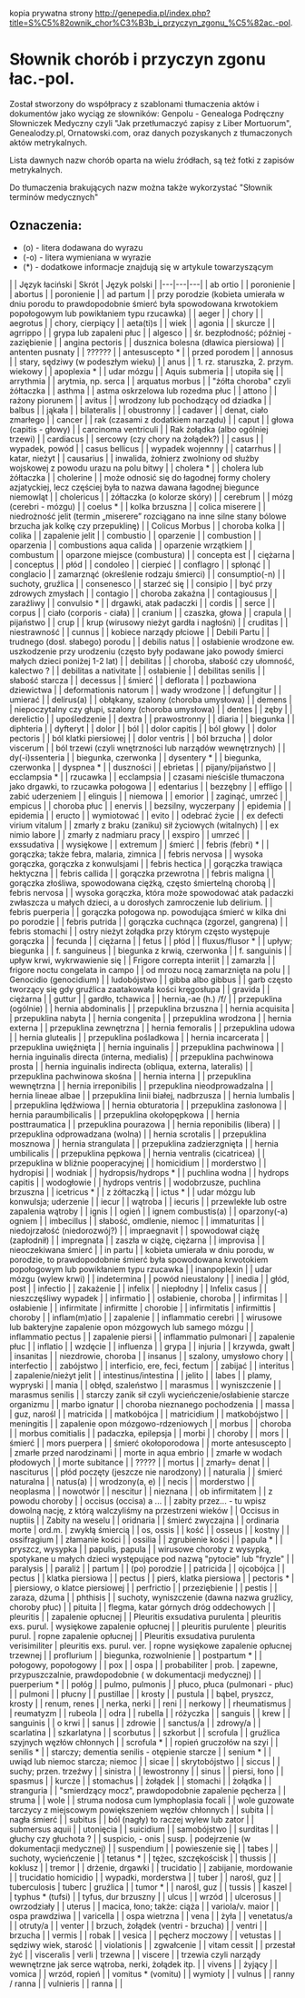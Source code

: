 kopia prywatna strony http://genepedia.pl/index.php?title=S%C5%82ownik_chor%C3%B3b_i_przyczyn_zgonu_%C5%82ac.-pol.

# Słownik chorób i przyczyn zgonu łac.-pol.
Został stworzony do współpracy z szablonami tłumaczenia aktów i dokumentów jako wyciąg ze słowników: Genpolu - Genealoga Podręczny Słowniczek Medyczny czyli "Jak przetłumaczyć zapisy z Liber Mortuorum", Genealodzy.pl, Ornatowski.com, oraz danych pozyskanych z tłumaczonych aktów metrykalnych.

Lista dawnych nazw chorób oparta na wielu źródłach, są też fotki z zapisów metrykalnych.

Do tłumaczenia brakujących nazw można także wykorzystać "Słownik terminów medycznych"

## Oznaczenia:
+ (o) - litera dodawana do wyrazu
+ (-o) - litera wymieniana w wyrazie
+ (*) - dodatkowe informacje znajdują się w artykule towarzyszącym

 |
| Język łaciński | Skrót | Język polski |
|---|---|---|
| ab ortio |  | poronienie |
| abortus |  | poronienie |
| ad partum |  | przy porodzie (kobieta umierała w dniu porodu to prawdopodobnie śmierć była spowodowana krwotokiem popołogowym lub powikłaniem typu rzucawka) |
| aeger |  | chory |
| aegrotus |  | chory, cierpiący |
| aeta(ti)s |  | wiek |
| agonia |  | skurcze |
| agrrippo |  | grypa lub zapaleni płuc |
| algesco |  | śr. bezpłodność; później - zaziębienie |
| angina pectoris |  | dusznica bolesna (dławica piersiowa) |
| antenten pusnaty |  | ?????? |
| antesuscepto * |  | przed porodem |
| annosus |  | stary, sędziwy (w podeszłym wieku) |
| anus |  | 1. rz. staruszka, 2. przym. wiekowy |
| apoplexia * |  | udar mózgu |
| Aquis submeria |  | utopiła się |
| arrythmia |  | arytmia, np. serca |
| arquatus morbus |  | "żółta choroba" czyli żółtaczka |
| asthma |  | astma oskrzelowa lub rozedma płuc |
| attono |  | rażony piorunem |
| avitus |  | wrodzony lub pochodzący od dziadka |
| balbus |  | jąkała |
| bilateralis |  | obustronny |
| cadaver |  | denat, ciało zmarłego |
| cancer |  | rak (czasami z dodatkiem narządu) |
| caput |  | głowa (capitis - głowy) |
| carcinoma ventriculi |  | Rak żołądka (albo ogólniej trzewi) |
| cardiacus |  | sercowy (czy chory na żołądek?) |
| casus |  | wypadek, powód |
| casus bellicus |  | wypadek wojennny |
| catarrhus |  | katar, nieżyt |
| causarius |  | inwalida, żołnierz zwolniony od służby wojskowej z powodu urazu na polu bitwy |
| cholera * |  | cholera lub żółtaczka |
| cholerine |  | może odnosić się do łagodnej formy cholery azjatyckiej, lecz częściej była to nazwa dawana łagodnej biegunce niemowląt |
| cholericus |  | żółtaczka (o kolorze skóry) |
| cerebrum |  | mózg (cerebri - mózgu) |
| coelus * |  | kolka brzuszna |
| colica miserere |  | niedrożność jelit (termin „miserere” rozciągano na inne silne stany bólowe brzucha jak kolkę czy przepuklinę) |
| Colicus Morbus |  | choroba kolka |
| colika |  | zapalenie jelit |
| combustio |  | oparzenie |
| combustion |  | oparzenia |
| combustions aqua calida |  | oparzenie wrzątkiem |
| combustum |  | oparzone miejsce (combustura)  |
| concepta est |  | ciężarna |
| conceptus |  | płód |
| condoleo |  | cierpieć |
| conflagro |  | spłonąć |
| conglacio |  | zamarznąć (określenie rodzaju śmierci) |
| consumptio(-n)  |  | suchoty, gruźlica |
| consenesco |  | starzeć się |
| consipio |  | być przy zdrowych zmysłach |
| contagio |  | choroba zakaźna |
| contagiousus |  | zaraźliwy |
| convulsio * |  | drgawki, atak padaczki |
| cordis |  | serce |
| corpus |  | ciało (corporis - ciała) |
| cranium |  | czaszka, głowa |
| crapula |  | pijaństwo |
| crup |  | krup (wirusowy nieżyt gardła i nagłośni) |
| cruditas |  | niestrawność |
| cunnus |  | kobiece narządy płciowe |
| Debili Partu |  | trudnego (dosł. słabego) porodu |
| debilis natus |  | osłabienie wrodzone ew. uszkodzenie przy urodzeniu (często były podawane jako powody śmierci małych dzieci poniżej 1-2 lat) |
| debilitas |  | choroba, słabość czy ułomność, kalectwo ? |
| debilitas a nativitate |  | osłabienie |
| debilitas senilis |  | słabość starcza |
| decessus |  | śmierć |
| deflorata |  | pozbawiona dziewictwa |
| deformationis natorum |  | wady wrodzone |
| defungitur |  | umierać |
| delirus(a) |  | obłąkany, szalony (choroba umysłowa) |
| demens |  | niepoczytalny czy głupi, szalony (choroba umysłowa) |
| dentes |  | zęby |
| derelictio |  | upośledzenie |
| dextra |  | prawostronny |
| diaria |  | biegunka |
| diphteria |  | dyfteryt |
| dolor |  | ból |
| dolor capitis |  | ból głowy |
| dolor pectoris |  | ból klatki piersiowej |
| dolor ventris |  | ból brzucha |
| dolor viscerum |  | ból trzewi (czyli wnętrzności lub narządów wewnętrznych) |
| dy(-i)ssenteria |  | biegunka, czerwonka |
| dysentery * |  | biegunka, czerwonka |
| dyspnea * |  | duszności |
| ebrietas |  | pijany/pijaństwo |
| ecclampsia * |  | rzucawka  |
| ecclampsia |  | czasami nieściśle tłumaczona jako drgawki, to rzucawka połogowa |
| edentarius |  | bezzębny |
| effligo |  | zabić uderzeniem |
| elinguis |  | niemowa |
| emorior |  | zaginąć, umrzeć |
| empicus |  | choroba płuc |
| enervis |  | bezsilny, wyczerpany |
| epidemia |  | epidemia |
| eructo |  | wymiotować |
| evito |  | odebrać życie |
| ex defecti virium vitalum |  | zmarły z braku (zaniku) sił życiowych (witalnych) |
| ex nimio labore |  | zmarły z nadmiaru pracy |
| exspiro |  | umrzeć |
| exssudativa |  | wysiękowe |
| extremum |  | śmierć |
| febris (febri) * |  | gorączka; także febra, malaria, zimnica |
| febris nervosa |  | wysoka gorączka, gorączka z konwulsjami |
| febris hectica |  | gorączka trawiąca hektyczna |
| febris callida |  | gorączka przewrotna  |
| febris maligna |  | gorączka złośliwa, spowodowana ciężką, często śmiertelną chorobą |
| febris nervosa |  | wysoka gorączka, która może spowodować atak padaczki zwłaszcza u małych dzieci, a u dorosłych zamroczenie lub delirium. |
| febris puerperia |  | gorączka połogowa np. powodująca śmierć w kilka dni po porodzie |
| febris putrida |  | gorączka cuchnąca (zgorzel, gangrena) |
| febris stomachi |  | ostry nieżyt żołądka przy którym często występuje gorączka |
| fecunda |  | ciężarna |
| fetus |  | płód |
| fluxus/flusor * |  | upływ; biegunka |
| f. sanguineus |  | biegunka z krwią, czerwonka |
| f. sanguinis |  | upływ krwi, wykrwawienie się |
| Frigore correpta interiit |  | zamarzła |
| frigore noctu congelata in campo |  | od mrozu nocą zamarznięta na polu |
| Genocidio (genocidium) |  | ludobójstwo |
| gibba albo gibbus |  | garb często tworzący się gdy gruźlica zaatakowała kości kręgosłupa |
| gravida |  | ciężarna |
| guttur |  | gardło, tchawica |
| hernia,-ae (h.) /f/ |  | przepuklina (ogólnie) |
| hernia abdominalis |  | przepuklina brzuszna |
| hernia acquisita |  | przepuklina nabyta |
| hernia congenita |  | przepuklina wrodzona |
| hernia externa |  | przepuklina zewnętrzna |
| hernia femoralis |  | przepuklina udowa |
| hernia glutealis |  | przepuklina pośladkowa |
| hernia incarcerata |  | przepuklina uwięźnięta |
| hernia inguinalis |  | przepuklina pachwinowa |
| hernia inguinalis directa (interna, medialis) |  | przepuklina pachwinowa prosta |
| hernia inguinalis indirecta (obliqua, externa, lateralis) |  | przepuklina pachwinowa skośna |
| hernia interna |  | przepuklina wewnętrzna |
| hernia irreponibilis |  | przepuklina nieodprowadzalna |
| hernia lineae albae |  | przepuklina linii białej, nadbrzusza |
| hernia lumbalis |  | przepuklina lędźwiowa |
| hernia obturatoria |  | przepuklina zasłonowa |
| hernia paraumbilicalis |  | przepuklina okołopępkowa |
| hernia posttraumatica |  | przepuklina pourazowa |
| hernia reponibilis (libera) |  | przepuklina odprowadzana (wolna) |
| hernia scrotalis |  | przepuklina mosznowa |
| hernia strangulata |  | przepuklina zadzierzgnięta |
| hernia umbilicalis |  | przepuklina pępkowa |
| hernia ventralis (cicatricea) |  | przepuklina w bliźnie pooperacyjnej |
| homicidium |  | morderstwo |
| hydropisi |  | wodniak |
| hydropsis/hydrops * |  | puchlina wodna |
| hydrops capitis |  | wodogłowie |
| hydrops ventris |  | wodobrzusze, puchlina brzuszna  |
| icetricus * |  | z żółtaczką |
| ictus * |  | udar mózgu lub konwulsja; uderzenie |
| iecur |  | wątroba |
| iecuris |  | przewlekłe lub ostre zapalenia wątroby |
| ignis |  | ogień |
| ignem combustis(a) |  | oparzony(-a) ogniem |
| imbecillus |  | słabość, omdlenie, niemoc |
| immaturitas |  | niedojrzałość (niedorozwój?) |
| impraegnavit |  | spowodował ciążę (zapłodnił) |
| impregnata |  | zaszła w ciążę, ciężarna |
| improvisa |  | nieoczekiwana śmierć |
| in partu |  | kobieta umierała w dniu porodu, w porodzie, to prawdopodobnie śmierć była spowodowana krwotokiem popołogowym lub powikłaniem typu rzucawka |
| inanpoplexin |  | udar mózgu (wylew krwi) |
| indetermina |  | powód nieustalony |
| inedia |  | głód, post |
| infectio |  | zakażenie |
| infelix |  | niepłodny |
| Infelix casus |  | nieszczęśliwy wypadek |
| infirmatio |  | osłabienie, choroba |
| infirmitas |  | osłabienie |
| infirmitate | infirmitte | chorobie |
| infirmitatis | infirmittis | choroby |
| inflam(m)atio |  | zapalenie |
| inflammatio cerebri |  | wirusowe lub bakteryjne zapalenie opon mózgowych lub samego mózgu |
| inflammatio pectus |  | zapalenie piersi |
| inflammatio pulmonari |  | zapalenie płuc |
| inflatio |  | wzdęcie |
| influenza |  | grypa |
| injuria |  | krzywda, gwałt |
| insanitas |  | niezdrowie, choroba |
| insanus |  | szalony, umysłowo chory |
| interfectio |  | zabójstwo |
| interficio, ere, feci, fectum |  | zabijać |
| interitus |  | zapalenie/nieżyt jelit |
| intestinus/intestina |  | jelito |
| labes |  | plamy, wypryski |
| mania |  | obłęd, szaleństwo |
| marasmus |  | wyniszczenie |
| marasmus senilis |  | starczy zanik sił czyli wycieńczenie/osłabienie starcze organizmu |
| marbo ignatur |  | choroba nieznanego pochodzenia |
| massa |  | guz, narośl |
| matricida |  | matkobójca |
| matricidium |  | matkobójstwo |
| meningitis |  | zapalenie opon mózgowo-rdzeniowych |
| morbus |  | choroba |
| morbus comitialis |  | padaczka, epilepsja |
| morbi |  | choroby |
| mors |  | śmierć |
| mors puerpera |  | śmierć okołoporodowa |
| morte antesuscepto |  | zmarłe przed narodzinami |
| morte in aqua embrio |  | zmarłe w wodach płodowych |
| morte subitance |  | ????? |
| mortus |  | zmarły= denat |
| nasciturus |  | płód poczęty (jeszcze nie narodzony) |
| naturalia |  | śmierć naturalna |
| natus(a) |  | wrodzony(a, e)  |
| necis |  | morderstwo |
| neoplasma |  | nowotwór |
| nescitur |  | nieznana |
| ob infirmitatem |  | z powodu choroby |
| occisus (occisa) a ... |  | zabity przez... - tu wpisz dowolną nację, z którą walczyliśmy na przestrzeni wieków |
| Occisus in nuptiis |  | Zabity na weselu |
| oridnaria |  | śmierć zwyczajna |
| ordinaria morte | ord.m. | zwykłą śmiercią |
| os, ossis |  | kość  |
| osseus |  | kostny |
| ossifragium |  | złamanie kości |
| ossilia |  | zgrubienie kości |
| papula * |  | pryszcz, wysypka |
| papulis, papula |  | wirusowe choroby z wysypką, spotykane u małych dzieci występujące pod nazwą "pytocie" lub "fryzle" |
| paralysis |  | paraliż |
| partum |  | (po) porodzie |
| patricida |  | ojcobójca |
| pectus |  | klatka piersiowa |
| pectus |  | pierś, klatka piersiowa |
| pectoris * |  | piersiowy, o klatce piersiowej |
| perfrictio |  | przeziębienie |
| pestis |  | zaraza, dżuma |
| phthisis |  | suchoty, wyniszczenie (dawna nazwa gruźlicy, choroby płuc) |
| pituita |  | flegma, katar górnych dróg oddechowych |
| pleuritis |  | zapalenie opłucnej |
| Pleuritis exsudativa purulenta | pleuritis exs. purul. | wysiękowe zapalenie opłucnej |
| pleuritis purulente | pleuritis purul. | ropne zapalenie opłucnej |
| Pleuritis exsudativa purulenta verisimiliter | pleuritis exs. purul. ver. | ropne wysiękowe zapalenie opłucnej trzewnej |
| proflurium |  | biegunka, rozwolnienie |
| postpartum * |  | połogowy, popołogowy |
| pox |  | ospa |
| probabiliter | prob. | zapewne, przypuszczalnie, prawdopodobnie ( w dokumentacji medycznej) |
| puerperium * |  | połóg |
| pulmo, pulmonis |  | płuco, płuca (pulmonari - płuc) |
| pulmoni |  | płucny |
| pustillae |  | krosty |
| pustula |  | bąbel, pryszcz, krosty |
| renum, renes |  | nerka, nerki |
| reni |  | nerkowy |
| rheumatismus |  | reumatyzm  |
| rubeola |  | odra |
| rubella |  | różyczka |
| sanguis |  | krew |
| sanguinis |  | o krwi |
| sanus |  | zdrowie |
| sanctus/a |  | zdrowy/a |
| scarlatina |  | szkarlatyna |
| scorbutus |  | szkorbut |
| scrofula |  | gruźlica szyjnych węzłów chłonnych |
| scrofula * |  | ropień gruczołów na szyi |
| senilis * |  | starczy; dementia senilis - otępienie starcze  |
| senium * |  | uwiąd lub niemoc starcza; niemoc  |
| sicae |  | skrytobójstwo |
| siccus |  | suchy; przen. trzeźwy |
| sinistra |  | lewostronny |
| sinus |  | piersi, łono |
| spasmus |  | kurcze |
| stomachus |  | żołądek |
| stomachi |  | żołądka |
| stranguria |  | "smierdzący mocz", prawdopodobnie zapalenie pęcherza |
| struma |  | wole |
| struma nodosa cum lymphoplasia focali |  | wole guzowate tarczycy z miejscowym powiększeniem węzłów chłonnych |
| subita |  | nagła śmierć |
| subitus |  | ból (nagły) to raczej wylew lub zator |
| submersus aquii |  | utonięcia |
| suicidium |  | samobójstwo |
| surditas |  | głuchy czy głuchota ? |
| suspicio, - onis | susp. | podejrzenie (w dokumentacji medycznej) |
| suspendium |  | powieszenie się |
| tabes |  | suchoty, wycieńczenie |
| tetanus * |  | tężec, szczękościsk |
| thussis |  | koklusz |
| tremor |  | drżenie, drgawki |
| trucidatio |  | zabijanie, mordowanie |
| trucidatio homicidio |  | wypadki, morderstwa |
| tuber |  | narośl, guz |
| tuberculosis | tuberc | gruźlica |
| tumor * |  | narośl, guz |
| tussis |  | kaszel |
| typhus * (tufsi) |  | tyfus, dur brzuszny |
| ulcus |  | wrzód |
| ulcerosus |  | owrzodziały |
| uterus |  | macica, łono; także: ciąża |
| variola/v. maior |  | ospa prawdziwa |
| varicella |  | ospa wietrzna |
| vena |  | żyła |
| venetatus/a |  | otruty/a |
| venter |  | brzuch, żołądek (ventri - brzucha) |
| ventri |  | brzucha |
| vermis |  | robak |
| vesica |  | pęcherz moczowy |
| vetustas |  | sędziwy wiek, starość |
| violationis |  | zgwałcenie |
| vitam cessit |  | przestał żyć |
| visceralis | verli | trzewna |
| viscere |  | trzewia czyli narządy wewnętrzne jak serce wątroba, nerki, żołądek itp. |
| vivens |  | żyjący |
| vomica |  | wrzód, ropień |
| vomitus * (vomitu) |  | wymioty |
| vulnus |  | ranny / ranna |
| vulnieris |  | ranna |
| 